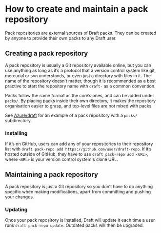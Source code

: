 # How to create and maintain a pack repository

Pack repositories are external sources of Draft packs. They can be created by anyone to provide their own packs to any Draft user.

## Creating a pack repository

A pack repository is usually a Git repository available online, but you can use anything as long as it’s a protocol that a version control system like git, mercurial or svn understands, or even just a directory with files in it.
The name of the repository doesn't matter, though it is recommended as a best practive to start the repository name with `draft-` as a common convention.

Packs follow the same format as the core’s ones, and can be added under `packs/`. By placing packs inside their own directory, it makes the repository organisation easier to grasp, and top-level files are not mixed with packs.

See [Azure/draft](https://github.com/Azure/draft) for an example of a pack repository with a `packs/` subdirectory.

### Installing

If it’s on GitHub, users can add any of your repositories to their repository list with `draft pack-repo add https://github.com/user/draft-repo`. If it’s hosted outside of GitHub, they have to use `draft pack-repo add <URL>`, where `<URL>` is your version control system's clone URL.

## Maintaining a pack repository

A pack repository is just a Git repository so you don’t have to do anything specific when making modifications, apart from committing and pushing your changes.

### Updating

Once your pack repository is installed, Draft will update it each time a user runs `draft pack-repo update`. Outdated packs will then be upgraded.
